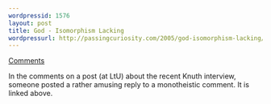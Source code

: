 ```yaml
---
wordpressid: 1576
layout: post
title: God - Isomorphism Lacking
wordpressurl: http://passingcuriosity.com/2005/god-isomorphism-lacking/
---
```

<a href="http://lambda-the-ultimate.org/node/view/576#comment-4721">Comments</a>

In the comments on a post (at LtU) about the recent Knuth interview, someone posted a rather amusing reply to a monotheistic comment. It is linked above.
